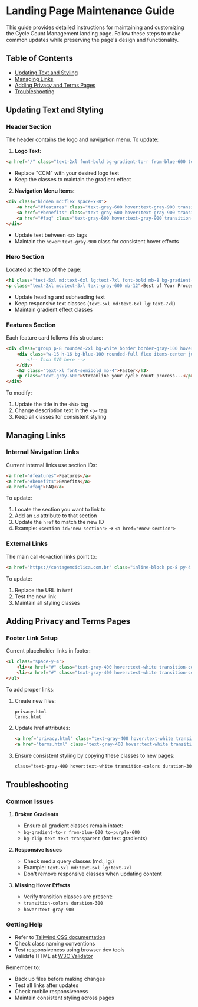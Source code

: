 # Landing Page Maintenance Guide

This guide provides detailed instructions for maintaining and customizing the Cycle Count Management landing page. Follow these steps to make common updates while preserving the page's design and functionality.

## Table of Contents
- [Updating Text and Styling](#updating-text-and-styling)
- [Managing Links](#managing-links)
- [Adding Privacy and Terms Pages](#adding-privacy-and-terms-pages)
- [Troubleshooting](#troubleshooting)

## Updating Text and Styling

### Header Section
The header contains the logo and navigation menu. To update:

1. **Logo Text:**
```html
<a href="/" class="text-2xl font-bold bg-gradient-to-r from-blue-600 to-purple-600 bg-clip-text text-transparent">CCM</a>
```
- Replace "CCM" with your desired logo text
- Keep the classes to maintain the gradient effect

2. **Navigation Menu Items:**
```html
<div class="hidden md:flex space-x-8">
    <a href="#features" class="text-gray-600 hover:text-gray-900 transition-colors duration-300">Features</a>
    <a href="#benefits" class="text-gray-600 hover:text-gray-900 transition-colors duration-300">Benefits</a>
    <a href="#faq" class="text-gray-600 hover:text-gray-900 transition-colors duration-300">FAQ</a>
</div>
```
- Update text between `<a>` tags
- Maintain the `hover:text-gray-900` class for consistent hover effects

### Hero Section
Located at the top of the page:
```html
<h1 class="text-5xl md:text-6xl lg:text-7xl font-bold mb-8 bg-gradient-to-r from-blue-600 to-purple-600 bg-clip-text text-transparent">Cycle Count Management</h1>
<p class="text-2xl md:text-3xl text-gray-600 mb-12">Best of Your Process</p>
```
- Update heading and subheading text
- Keep responsive text classes (`text-5xl md:text-6xl lg:text-7xl`)
- Maintain gradient effect classes

### Features Section
Each feature card follows this structure:
```html
<div class="group p-8 rounded-2xl bg-white border border-gray-100 hover:shadow-xl transition-all duration-300">
    <div class="w-16 h-16 bg-blue-100 rounded-full flex items-center justify-center mb-6">
        <!-- Icon SVG here -->
    </div>
    <h3 class="text-xl font-semibold mb-4">Faster</h3>
    <p class="text-gray-600">Streamline your cycle count process...</p>
</div>
```
To modify:
1. Update the title in the `<h3>` tag
2. Change description text in the `<p>` tag
3. Keep all classes for consistent styling

## Managing Links

### Internal Navigation Links
Current internal links use section IDs:
```html
<a href="#features">Features</a>
<a href="#benefits">Benefits</a>
<a href="#faq">FAQ</a>
```
To update:
1. Locate the section you want to link to
2. Add an `id` attribute to that section
3. Update the `href` to match the new ID
4. Example: `<section id="new-section">` → `<a href="#new-section">`

### External Links
The main call-to-action links point to:
```html
<a href="https://contagemciclica.com.br" class="inline-block px-8 py-4 bg-gradient-to-r from-blue-600 to-purple-600 text-white rounded-full">
```
To update:
1. Replace the URL in `href`
2. Test the new link
3. Maintain all styling classes

## Adding Privacy and Terms Pages

### Footer Link Setup
Current placeholder links in footer:
```html
<ul class="space-y-4">
    <li><a href="#" class="text-gray-400 hover:text-white transition-colors duration-300">Privacy Policy</a></li>
    <li><a href="#" class="text-gray-400 hover:text-white transition-colors duration-300">Terms of Service</a></li>
</ul>
```

To add proper links:
1. Create new files:
   ```
   privacy.html
   terms.html
   ```

2. Update href attributes:
   ```html
   <a href="privacy.html" class="text-gray-400 hover:text-white transition-colors duration-300">Privacy Policy</a>
   <a href="terms.html" class="text-gray-400 hover:text-white transition-colors duration-300">Terms of Service</a>
   ```

3. Ensure consistent styling by copying these classes to new pages:
   ```html
   class="text-gray-400 hover:text-white transition-colors duration-300"
   ```

## Troubleshooting

### Common Issues

1. **Broken Gradients**
   - Ensure all gradient classes remain intact:
   - `bg-gradient-to-r from-blue-600 to-purple-600`
   - `bg-clip-text text-transparent` (for text gradients)

2. **Responsive Issues**
   - Check media query classes (md:, lg:)
   - Example: `text-5xl md:text-6xl lg:text-7xl`
   - Don't remove responsive classes when updating content

3. **Missing Hover Effects**
   - Verify transition classes are present:
   - `transition-colors duration-300`
   - `hover:text-gray-900`

### Getting Help
- Refer to [Tailwind CSS documentation](https://tailwindcss.com/docs)
- Check class naming conventions
- Test responsiveness using browser dev tools
- Validate HTML at [W3C Validator](https://validator.w3.org/)

Remember to:
- Back up files before making changes
- Test all links after updates
- Check mobile responsiveness
- Maintain consistent styling across pages
